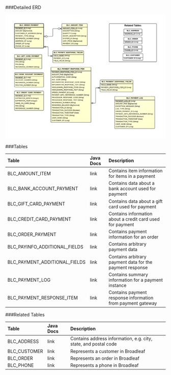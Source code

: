 ###Detailed ERD

![Order Payment](images/dataModel/OrderPaymentDetailedERD.png)

###Tables

| Table                        | Java Docs | Description                                         |
|:-----------------------------|:----------|:----------------------------------------------------|
|BLC_AMOUNT_ITEM               | link      | Contains item information for items in a payment  |
|BLC_BANK_ACCOUNT_PAYMENT      | link      | Contains data about a bank account used for payment  |
|BLC_GIFT_CARD_PAYMENT         | link      | Contains data about a gift card used for payment  |
|BLC_CREDIT_CARD_PAYMENT       | link      | Contains information about a credit card used for payment  |
|BLC_ORDER_PAYMENT             | link      | Contains payment information for an order  |
|BLC_PAYINFO_ADDITIONAL_FIELDS | link      | Contains arbitrary payment data  |
|BLC_PAYMENT_ADDITIONAL_FIELDS | link      | Contains arbitrary payment data for the payment response  |
|BLC_PAYMENT_LOG               | link      | Contains summary information for a payment instance  |
|BLC_PAYMENT_RESPONSE_ITEM     | link      | Contains payment response information from payment gateway  |

###Related Tables

| Table                       | Java Docs	    | Description                                         |
|:----------------------------|:--------------|:----------------------------------------------------|
|BLC_ADDRESS  | link          | Contains address information, e.g. city, state, and postal code  |
|BLC_CUSTOMER | link          | Represents a customer in Broadleaf  |
|BLC_ORDER    | link          | Represents an order in Broadleaf  |
|BLC_PHONE    | link          | Represents a phone in Broadleaf  |
